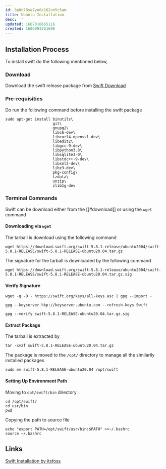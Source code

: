 ```yaml
---
id: 8p8n78se7yo8z162un5c5am
title: Ubuntu Installation
desc: ''
updated: 1687018665116
created: 1686993261698
---
```

## Installation Process

To install swift do the following mentioned below,

### Download

Download the swift release package from [Swift Download](https://www.swift.org/download/)

### Pre-requisities

Do run the following command before installing the swift package

```terminal
sudo apt-get install binutils\
                     git\
                     gnupg2\
                     libc6-dev\
                     libcurl4-openssl-dev\
                     libedit2\
                     libgcc-9-dev\
                     libpython3.8\
                     libsqlite3-0\
                     libstdc++-9-dev\
                     libxml2-dev\
                     libz3-dev\
                     pkg-config\
                     tzdata\
                     unzip\
                     zlib1g-dev
```

### Terminal Commands

Swift can be download either from the [[#download]] or using the `wget` command

#### Downloading via `wget`

The tarball is download using the following command

```terminal
wget https://download.swift.org/swift-5.8.1-release/ubuntu2004/swift-5.8.1-RELEASE/swift-5.8.1-RELEASE-ubuntu20.04.tar.gz
```

 The signature for the tarball is downloaded by the following command

```terminal
wget https://download.swift.org/swift-5.8.1-release/ubuntu2004/swift-5.8.1-RELEASE/swift-5.8.1-RELEASE-ubuntu20.04.tar.gz.sig
```

#### Verify Signature

```terminal
wget -q -O - https://swift.org/keys/all-keys.asc | gpg --import -
```

```terminal
gpg --keyserver hkp://keyserver.ubuntu.com --refresh-keys Swift
```

```terminal
gpg --verify swift-5.8.1-RELEASE-ubuntu20.04.tar.gz.sig
```

#### Extract Package

The tarball is extracted by

```terminal
tar -xvzf swift-5.8.1-RELEASE-ubuntu20.04.tar.gz
```

The package is moved to the `/opt/` directory to manage all the similarily installed packages

```terminal
sudo mv swift-5.8.1-RELEASE-ubuntu20.04 /opt/swift
```

#### Setting Up Environment Path

Moving to `opt/swift/bin` directory

```terminal
cd /opt/swift/
cd usr/bin
pwd
```

Copying the path to source file

```terminal
echo "export PATH=/opt/swift/usr/bin:$PATH" >>~/.bashrc
source ~/.bashrc
```

## Links

[Swift Installation by itsfoss](https://itsfoss.com/use-swift-linux/#installing-swift-on-ubuntu-linux)